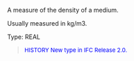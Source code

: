 ﻿A measure of the density of a medium.

Usually measured in kg/m3.

Type: REAL

> <font size="-1" color="#0000FF">HISTORY New type in IFC Release 2.0.
</font>